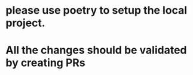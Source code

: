 # please use poetry to setup the local project. 

# All the changes should be validated by creating PRs